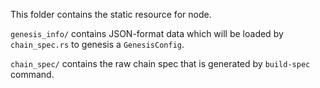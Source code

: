 This folder contains the static resource for node.

`genesis_info/` contains JSON-format data which will be loaded by `chain_spec.rs` to genesis a `GenesisConfig`.

`chain_spec/` contains the raw chain spec that is generated by `build-spec` command.
